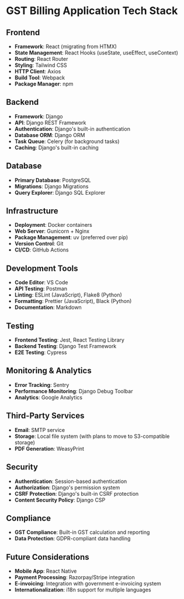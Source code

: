 # GST Billing Application Tech Stack

## Frontend
- **Framework**: React (migrating from HTMX)
- **State Management**: React Hooks (useState, useEffect, useContext)
- **Routing**: React Router
- **Styling**: Tailwind CSS
- **HTTP Client**: Axios
- **Build Tool**: Webpack
- **Package Manager**: npm

## Backend
- **Framework**: Django
- **API**: Django REST Framework
- **Authentication**: Django's built-in authentication
- **Database ORM**: Django ORM
- **Task Queue**: Celery (for background tasks)
- **Caching**: Django's built-in caching

## Database
- **Primary Database**: PostgreSQL
- **Migrations**: Django Migrations
- **Query Explorer**: Django SQL Explorer

## Infrastructure
- **Deployment**: Docker containers
- **Web Server**: Gunicorn + Nginx
- **Package Management**: uv (preferred over pip)
- **Version Control**: Git
- **CI/CD**: GitHub Actions

## Development Tools
- **Code Editor**: VS Code
- **API Testing**: Postman
- **Linting**: ESLint (JavaScript), Flake8 (Python)
- **Formatting**: Prettier (JavaScript), Black (Python)
- **Documentation**: Markdown

## Testing
- **Frontend Testing**: Jest, React Testing Library
- **Backend Testing**: Django Test Framework
- **E2E Testing**: Cypress

## Monitoring & Analytics
- **Error Tracking**: Sentry
- **Performance Monitoring**: Django Debug Toolbar
- **Analytics**: Google Analytics

## Third-Party Services
- **Email**: SMTP service
- **Storage**: Local file system (with plans to move to S3-compatible storage)
- **PDF Generation**: WeasyPrint

## Security
- **Authentication**: Session-based authentication
- **Authorization**: Django's permission system
- **CSRF Protection**: Django's built-in CSRF protection
- **Content Security Policy**: Django CSP

## Compliance
- **GST Compliance**: Built-in GST calculation and reporting
- **Data Protection**: GDPR-compliant data handling

## Future Considerations
- **Mobile App**: React Native
- **Payment Processing**: Razorpay/Stripe integration
- **E-invoicing**: Integration with government e-invoicing system
- **Internationalization**: i18n support for multiple languages
